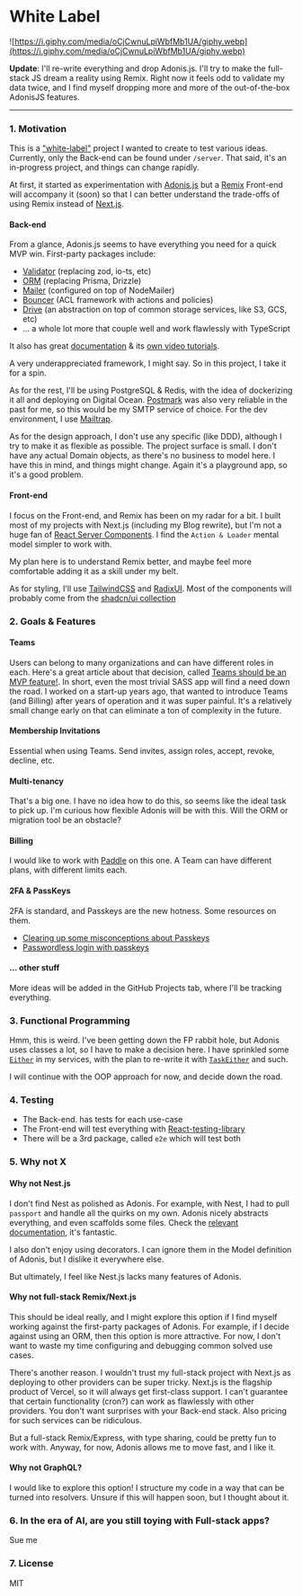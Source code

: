 # White Label

![https://i.giphy.com/media/oCjCwnuLpiWbfMb1UA/giphy.webp](https://i.giphy.com/media/oCjCwnuLpiWbfMb1UA/giphy.webp)

**Update**: I'll re-write everything and drop Adonis.js. I'll try to make the full-stack JS dream a reality using Remix. Right now it feels odd to validate my data twice, and I find myself dropping more and more of the out-of-the-box AdonisJS features.

---

### 1. Motivation

This is a ["white-label"](https://en.wikipedia.org/wiki/White-label_product) project I wanted to create to test various ideas. Currently, only the Back-end can be found under `/server`. That said, it's an in-progress project, and things can change rapidly.

At first, it started as experimentation with [Adonis.js](https://adonisjs.com/) but a [Remix](https://remix.run/) Front-end will accompany it (soon) so that I can better understand the trade-offs of using Remix instead of [Next.js](https://nextjs.org/).

#### Back-end

From a glance, Adonis.js seems to have everything you need for a quick MVP win. First-party packages include:

- [Validator](https://docs.adonisjs.com/guides/validator/introduction) (replacing zod, io-ts, etc)
- [ORM](https://docs.adonisjs.com/guides/models/introduction) (replacing Prisma, Drizzle)
- [Mailer](https://docs.adonisjs.com/guides/mailer) (configured on top of NodeMailer)
- [Bouncer](https://docs.adonisjs.com/guides/authorization) (ACL framework with actions and policies)
- [Drive](https://docs.adonisjs.com/guides/drive) (an abstraction on top of common storage services, like S3, GCS, etc)
- ... a whole lot more that couple well and work flawlessly with TypeScript

It also has great [documentation](https://docs.adonisjs.com/guides/introduction) & its [own video tutorials](https://adocasts.com/).

A very underappreciated framework, I might say. So in this project, I take it for a spin.

As for the rest, I'll be using PostgreSQL & Redis, with the idea of dockerizing it all and deploying on Digital Ocean. [Postmark](https://postmarkapp.com/) was also very reliable in the past for me, so this would be my SMTP service of choice. For the dev environment, I use [Mailtrap](https://mailtrap.io/).

As for the design approach, I don't use any specific (like DDD), although I try to make it as flexible as possible. The project surface is small. I don't have any actual Domain objects, as there's no business to model here. I have this in mind, and things might change. Again it's a playground app, so it's a good problem.

#### Front-end

I focus on the Front-end, and Remix has been on my radar for a bit. I built most of my projects with Next.js (including my Blog rewrite), but I'm not a huge fan of [React Server Components](https://nextjs.org/docs/getting-started/react-essentials#server-components). I find the `Action & Loader` mental model simpler to work with.

My plan here is to understand Remix better, and maybe feel more comfortable adding it as a skill under my belt.

As for styling, I'll use [TailwindCSS](https://tailwindcss.com/) and [RadixUI](https://www.radix-ui.com/). Most of the components will probably come from the [shadcn/ui collection](https://ui.shadcn.com/)

### 2. Goals & Features

#### Teams

Users can belong to many organizations and can have different roles in each. Here's a great article about that decision, called [Teams should be an MVP feature!](https://blog.bullettrain.co/teams-should-be-an-mvp-feature/). In short, even the most trivial SASS app will find a need down the road. I worked on a start-up years ago, that wanted to introduce Teams (and Billing) after years of operation and it was super painful. It's a relatively small change early on that can eliminate a ton of complexity in the future.

#### Membership Invitations

Essential when using Teams. Send invites, assign roles, accept, revoke, decline, etc.

#### Multi-tenancy

That's a big one. I have no idea how to do this, so seems like the ideal task to pick up. I'm curious how flexible Adonis will be with this. Will the ORM or migration tool be an obstacle?

#### Billing

I would like to work with [Paddle](https://www.paddle.com/) on this one. A Team can have different plans, with different limits each.

#### 2FA & PassKeys

2FA is standard, and Passkeys are the new hotness. Some resources on them.

- [Clearing up some misconceptions about Passkeys](https://www.stavros.io/posts/clearing-up-some-passkeys-misconceptions)
- [Passwordless login with passkeys](https://developers.google.com/identity/passkeys)

#### ... other stuff

More ideas will be added in the GitHub Projects tab, where I'll be tracking everything.

### 3. Functional Programming

Hmm, this is weird. I've been getting down the FP rabbit hole, but Adonis uses classes a lot, so I have to make a decision here. I have sprinkled some [`Either`](https://gcanti.github.io/fp-ts/modules/Either.ts.html) in my services, with the plan to re-write it with [`TaskEither`](https://gcanti.github.io/fp-ts/modules/TaskEither.ts.html) and such.

I will continue with the OOP approach for now, and decide down the road.

### 4. Testing

- The Back-end. has tests for each use-case
- The Front-end will test everything with [React-testing-library](https://testing-library.com/docs/react-testing-library/intro/)
- There will be a 3rd package, called `e2e` which will test both

### 5. Why not X

#### Why not Nest.js

I don't find Nest as polished as Adonis. For example, with Nest, I had to pull `passport` and handle all the quirks on my own. Adonis nicely abstracts everything, and even scaffolds some files. Check the [relevant documentation](https://docs.adonisjs.com/guides/auth/introduction), it's fantastic.

I also don't enjoy using decorators. I can ignore them in the Model definition of Adonis, but I dislike it everywhere else.

But ultimately, I feel like Nest.js lacks many features of Adonis.

#### Why not full-stack Remix/Next.js

This should be ideal really, and I might explore this option if I find myself working against the first-party packages of Adonis. For example, if I decide against using an ORM, then this option is more attractive. For now, I don't want to waste my time configuring and debugging common solved use cases.

There's another reason. I wouldn't trust my full-stack project with Next.js as deploying to other providers can be super tricky. Next.js is the flagship product of Vercel, so it will always get first-class support. I can't guarantee that certain functionality (cron?) can work as flawlessly with other providers. You don't want surprises with your Back-end stack. Also pricing for such services can be ridiculous.

But a full-stack Remix/Express, with type sharing, could be pretty fun to work with. Anyway, for now, Adonis allows me to move fast, and I like it.

#### Why not GraphQL?

I would like to explore this option! I structure my code in a way that can be turned into resolvers. Unsure if this will happen soon, but I thought about it.

### 6. In the era of AI, are you still toying with Full-stack apps?

Sue me

### 7. License

MIT
